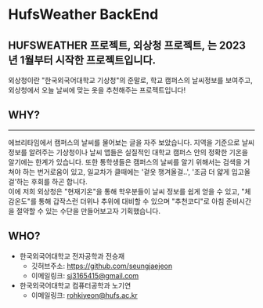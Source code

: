 # HufsWeather BackEnd
HUFSWEATHER 프로젝트, 외상청 프로젝트, 는 2023년 1월부터 시작한 프로젝트입니다.
---
외상청이란 "한국외국어대학교 기상청"의 준말로, 학교 캠퍼스의 날씨정보를 보여주고,
외상청에서 오늘 날씨에 맞는 옷을 추천해주는 프로젝트입니다!

## WHY?
---
에브리타임에서 캠퍼스의 날씨를 물어보는 글을 자주 보았습니다. 지역을 기준으로 날씨 정보를 알려주는 기상청이나 날씨 앱들은 실질적인 대학교 캠퍼스 안의 정확한 기온을 알기에는 한계가 있습니다. 또한 통학생들은 캠퍼스의 날씨를 알기 위해서는 검색을 거쳐야 하는 번거로움이 있고, 일교차가 클때에는 '겉옷 챙겨올걸..', '조금 더 얇게 입고올걸'하는 후회를 하곤 합니다.   
이에 저희 외상청은 "현재기온"을 통해 학우분들이 날씨 정보를 쉽게 얻을 수 있고, "체감온도"를 통해 갑작스런 더위나 추위에 대비할 수 있으며 "추천코디"로 아침 준비시간을 절약할 수 있는 수단을 만들어보고자 기획했습니다.

## WHO?
- 한국외국어대학교 전자공학과 전승재
    - 깃허브주소: <https://github.com/seungjaejeon>
    * 이메일링크: <sj3165415@gmail.com>
- 한국외국어대학교 컴퓨터공학과 노기연
    * 이메일링크: <rohkiyeon@hufs.ac.kr>

